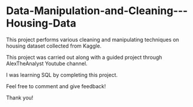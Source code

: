 # Data-Manipulation-and-Cleaning---Housing-Data

This project performs various cleaning and manipulating techniques on housing dataset collected from Kaggle.

This project was carried out along with a guided project through AlexTheAnalyst Youtube channel.

I was learning SQL by completing this project.

Feel free to comment and give feedback!

Thank you!

